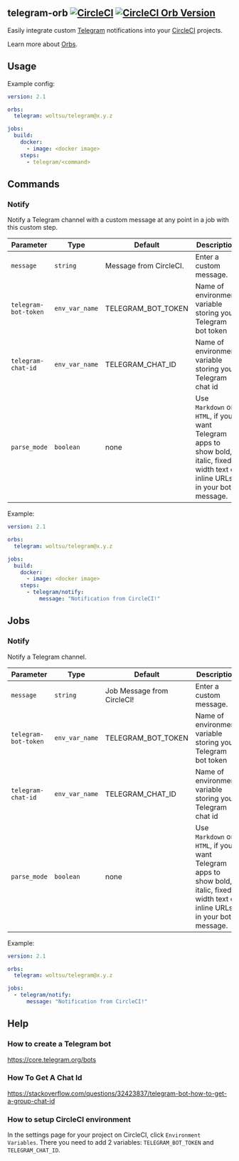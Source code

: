 ## telegram-orb [![CircleCI](https://circleci.com/gh/woltsu/telegram-orb.svg?style=svg)](https://circleci.com/gh/woltsu/telegram-orb) [![CircleCI Orb Version](https://img.shields.io/badge/endpoint.svg?url=https://badges.circleci.io/orb/woltsu/telegram)](https://circleci.com/orbs/registry/orb/woltsu/telegram)

Easily integrate custom [Telegram](https://telegram.org/ "Telegram") notifications into your [CircleCI](https://circleci.com/ "CircleCI") projects.

Learn more about [Orbs](https://circleci.com/docs/2.0/using-orbs/ "Using Orbs").

## Usage
Example config:

```yaml
version: 2.1

orbs:
  telegram: woltsu/telegram@x.y.z

jobs:
  build:
    docker:
      - image: <docker image>
    steps:
      - telegram/<command>
```

## Commands

### Notify
Notify a Telegram channel with a custom message at any point in a job with this custom step.

| Parameter | Type | Default | Description |
|-----------|------|---------|-------------|
| `message` | `string` |  Message from CircleCI. | Enter a custom message. |
| `telegram-bot-token` | `env_var_name` | TELEGRAM_BOT_TOKEN | Name of environment variable storing your Telegram bot token |
| `telegram-chat-id` | `env_var_name` | TELEGRAM_CHAT_ID | Name of environment variable storing your Telegram chat id |
| `parse_mode` | `boolean` | none | Use `Markdown` or `HTML`, if you want Telegram apps to show bold, italic, fixed-width text or inline URLs in your bot's message. |

Example:

```yaml
version: 2.1

orbs:
  telegram: woltsu/telegram@x.y.z

jobs:
  build:
    docker:
      - image: <docker image>
    steps:
      - telegram/notify:
          message: "Notification from CircleCI!"
```

## Jobs

### Notify
Notify a Telegram channel.

| Parameter | Type | Default | Description |
|-----------|------|---------|-------------|
| `message` | `string` |  Job Message from CircleCI! | Enter a custom message. |
| `telegram-bot-token` | `env_var_name` | TELEGRAM_BOT_TOKEN | Name of environment variable storing your Telegram bot token |
| `telegram-chat-id` | `env_var_name` | TELEGRAM_CHAT_ID | Name of environment variable storing your Telegram chat id |
| `parse_mode` | `boolean` | none | Use `Markdown` or `HTML`, if you want Telegram apps to show bold, italic, fixed-width text or inline URLs in your bot's message. |

Example:

```yaml
version: 2.1

orbs:
  telegram: woltsu/telegram@x.y.z

jobs:
  - telegram/notify:
      message: "Notification from CircleCI!"
```

## Help

### How to create a Telegram bot
https://core.telegram.org/bots


### How To Get A Chat Id
https://stackoverflow.com/questions/32423837/telegram-bot-how-to-get-a-group-chat-id

### How to setup CircleCI environment
In the settings page for your project on CircleCI, click `Environment Variables`. There you need to add 2 variables: `TELEGRAM_BOT_TOKEN` and `TELEGRAM_CHAT_ID`.

